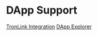 
# DApp Support

[TronLink Integration](/tronlink-app/dapp-support/tronlink-integration)
[DApp Explorer](/tronlink-app/dapp-support/dapp-explorer)
